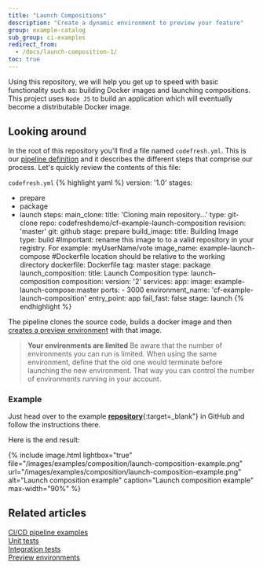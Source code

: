 ```yaml
---
title: "Launch Compositions"
description: "Create a dynamic environment to preview your feature"
group: example-catalog
sub_group: ci-examples
redirect_from:
  - /docs/launch-composition-1/
toc: true
---
```

Using this repository, we will help you get up to speed with basic functionality such as: building Docker images and launching compositions.
This project uses `Node JS` to build an application which will eventually become a distributable Docker image. 

## Looking around

In the root of this repository you'll find a file named `codefresh.yml`. This is our [pipeline definition]({{site.baseurl}}/docs/pipelines/what-is-the-codefresh-yaml/) and it describes the different steps that comprise our process. Let's quickly review the contents of this file:

  `codefresh.yml`
{% highlight yaml %}
version: '1.0'
stages:
  - prepare
  - package
  - launch
steps:
    main_clone:
      title: 'Cloning main repository...'
      type: git-clone
      repo: codefreshdemo/cf-example-launch-composition
      revision: 'master'
      git: github
      stage: prepare
    build_image:
      title: Building Image
      type: build
      #Important: rename this image to to a valid repository in your registry. For example: myUserName/vote
      image_name: example-launch-compose
      #Dockerfile location should be relative to the working directory
      dockerfile: Dockerfile
      tag: master
      stage: package
    launch_composition:
      title: Launch Composition
      type: launch-composition
      composition:
        version: '2'
        services:
          app:
            image: example-launch-compose:master
            ports:
            - 3000
      environment_name: 'cf-example-launch-composition'
      entry_point: app
      fail_fast: false
      stage: launch 
{% endhighlight %}

The pipeline clones the source code, builds a docker image and then 
 [creates a preview environment]({{site.baseurl}}/docs/pipelines/steps/launch-composition/) with that image.


>**Your environments are limited** 
  Be aware that the number of environments you can run is limited. When using the same environment, define that the old one would terminate before launching the new environment. That way you can control the number of environments running in your account. 


### Example

Just head over to the example [**repository**](https://github.com/codefreshdemo/cf-example-launch-composition){:target=\_blank"} in GitHub and follow the instructions there.


Here is the end result:

{% include image.html 
lightbox="true" 
file="/images/examples/composition/launch-composition-example.png" 
url="/images/examples/composition/launch-composition-example.png"
alt="Launch composition example"
caption="Launch composition example"
max-width="90%"
%}

## Related articles
[CI/CD pipeline examples]({{site.baseurl}}/docs/example-catalog/examples/#ci-examples)  
[Unit tests]({{site.baseurl}}/docs/examples/example-catalog/ci-examples/run-integration-tests/)  
[Integration tests]({{site.baseurl}}/docs/example-catalog/ci-examples/integration-tests-with-database/)  
[Preview environments]({{site.baseurl}}/docs/getting-started/on-demand-environments/)  